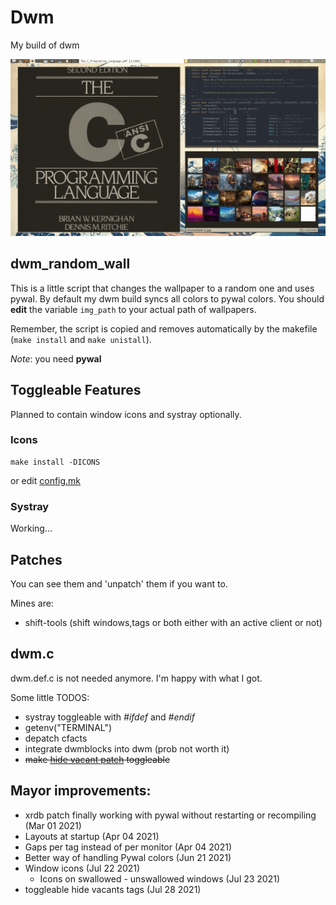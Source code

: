 # Dwm
My build of dwm

![Image](rice.gif "dwm")

## dwm_random_wall
This is a little script that changes the wallpaper to a random one and uses
pywal. By default my dwm build syncs all colors to pywal colors. You should
**edit** the variable `img_path` to your actual path of wallpapers.

Remember, the script is copied and removes automatically by the makefile (`make
install` and `make unistall`).

_Note_: you need **pywal**

## Toggleable Features
Planned to contain window icons and systray optionally.

### Icons
```
make install -DICONS
```
or edit [config.mk](https://github.com/explosion-mental/Dwm/blob/main/config.mk)

### Systray
Working...

## Patches
You can see them and 'unpatch' them if you want to.

Mines are:
- shift-tools (shift windows,tags or both either with an active client or not)

## dwm.c
dwm.def.c is not needed anymore. I'm happy with what I got.

Some little TODOS:
- systray toggleable with _#ifdef_ and _#endif_
- getenv("TERMINAL")
- depatch cfacts
- integrate dwmblocks into dwm (prob not worth it)
- <s>make [hide vacant patch](https://dwm.suckless.org/patches/hide_vacant_tags/)
  toggleable</s>

## Mayor improvements:
- xrdb patch finally working with pywal without restarting or recompiling (Mar
  01 2021)
- Layouts at startup (Apr 04 2021)
- Gaps per tag instead of per monitor (Apr 04 2021)
- Better way of handling Pywal colors (Jun 21 2021)
- Window icons (Jul 22 2021)
	* Icons on swallowed - unswallowed windows (Jul 23 2021)
- toggleable hide vacants tags (Jul 28 2021)
